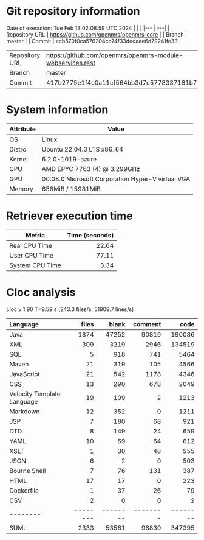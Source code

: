 # Git repository information
Date of execution: Tue Feb 13 02:08:59 UTC 2024
|    |    |
|--- | ---|
| Repository URL | https://github.com/openmrs/openmrs-core |
| Branch         | master |
| Commit         | ecb570f0ca576204cc74f33dedaae6d79241fe33 |

|    |    |
|--- | ---|
| Repository URL | https://github.com/openmrs/openmrs-module-webservices.rest |
| Branch         | master |
| Commit         | 417b2775e1f4c0a11cf564bb3d7c5778337181b7 |


# System information
| Attribute | Value |
| --------- | ----- |
| OS | Linux  |
| Distro | Ubuntu 22.04.3 LTS x86_64  |
| Kernel | 6.2.0-1019-azure  |
| CPU | AMD EPYC 7763 (4) @ 3.299GHz  |
| GPU | 00:08.0 Microsoft Corporation Hyper-V virtual VGA  |
| Memory | 658MiB / 15981MiB  |

# Retriever execution time
| Metric | Time (seconds) |
| --- | ---: |
| Real CPU Time | 22.64 |
| User CPU Time | 77.11 |
| System CPU Time | 3.34 |
<!--
Explainations:
- __Real CPU Time__: actual time the command has run (can be less than total time spent in user and system mode for multi-threaded processes)
- __User CPU Time__: time the command has spent running in user mode
- __System CPU Time__: time the command has spent running in system or kernel mode
-->

# Cloc analysis
cloc v 1.90  T=9.59 s (243.3 files/s, 51909.7 lines/s)

Language|files|blank|comment|code
:-------|-------:|-------:|-------:|-------:
Java|1874|47252|90819|190086
XML|309|3219|2946|134519
SQL|5|918|741|5464
Maven|21|319|105|4566
JavaScript|21|542|1178|4346
CSS|13|290|678|2049
Velocity Template Language|19|109|2|1213
Markdown|12|352|0|1211
JSP|7|180|68|921
DTD|8|149|24|659
YAML|10|69|64|612
XSLT|1|30|48|555
JSON|6|2|0|503
Bourne Shell|7|76|131|387
HTML|17|17|0|223
Dockerfile|1|37|26|79
CSV|2|0|0|2
--------|--------|--------|--------|--------
SUM:|2333|53561|96830|347395
